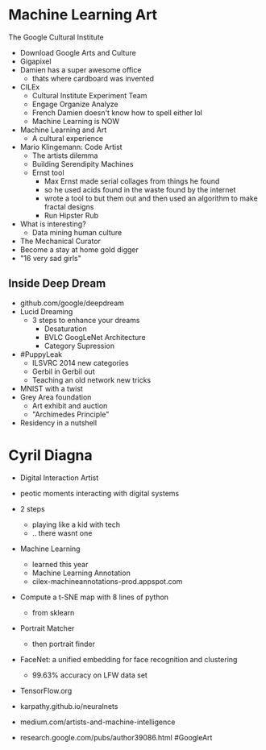 # Machine Learning Art
The Google Cultural Institute
- Download Google Arts and Culture
- Gigapixel
- Damien has a super awesome office
  - thats where cardboard was invented
- CILEx
  - Cultural Institute Experiment Team
  - Engage Organize Analyze
  - French Damien doesn't know how to spell either lol
  - Machine Learning is NOW
- Machine Learning and Art
  - A cultural experience
- Mario Klingemann: Code Artist
  - The artists dilemma
  - Building Serendipity Machines
  - Ernst tool
    - Max Ernst made serial collages from things he found
    - so he used acids found in the waste found by the internet
    - wrote a tool to but them out and then used an algorithm to make fractal designs
    - Run Hipster Rub
- What is interesting?
  - Data mining human culture
- The Mechanical Curator
- Become a stay at home gold digger
- "16 very sad girls"

## Inside Deep Dream
- github.com/google/deepdream
- Lucid Dreaming
  - 3 steps to enhance your dreams
    - Desaturation
    - BVLC GoogLeNet Architecture
    - Category Supression
- #PuppyLeak
  - ILSVRC 2014 new categories
  - Gerbil in Gerbil out
  - Teaching an old network new tricks
- MNIST with a twist
- Grey Area foundation
  - Art exhibit and auction
  - "Archimedes Principle"
- Residency in a nutshell


# Cyril Diagna
- Digital Interaction Artist
- peotic moments interacting with digital systems
- 2 steps
  - playing like a kid with tech
  - .. there wasnt one
- Machine Learning
  - learned this year
  - Machine Learning Annotation
  - cilex-machineannotations-prod.appspot.com
- Compute a t-SNE map with 8 lines of python
  - from sklearn
- Portrait Matcher
  - then portrait finder
- FaceNet: a unified embedding for face recognition and clustering
  - 99.63% accuracy on LFW data set

- TensorFlow.org
- karpathy.github.io/neuralnets
- medium.com/artists-and-machine-intelligence
- research.google.com/pubs/author39086.html
#GoogleArt
